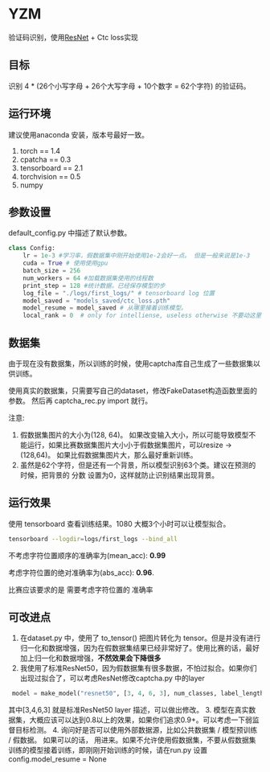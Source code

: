 # YZM
验证码识别，使用[ResNet](https://pytorch.org/hub/pytorch_vision_resnet/) + Ctc loss实现


## 目标
识别 4 * (26个小写字母 + 26个大写字母 + 10个数字 = 62个字符) 的验证码。

## 运行环境
建议使用anaconda 安装，版本号最好一致。
1. torch == 1.4
2. cpatcha == 0.3
3. tensorboard == 2.1
4. torchvision == 0.5
5. numpy

## 参数设置
default_config.py 中描述了默认参数。
```python
class Config:
    lr = 1e-3 #学习率，假数据集中刚开始使用1e-2会好一点。 但是一般来说是1e-3
    cuda = True # 使用使用gpu
    batch_size = 256
    num_workers = 64 #加载数据集使用的线程数
    print_step = 128 #统计数据，已经保存模型的步
    log_file = "./logs/first_logs/" # tensorboard log 位置
    model_saved = "models_saved/ctc_loss.pth" 
    model_resume = model_saved # 从哪里接着训练模型。
    local_rank = 0  # only for intelliense, useless otherwise 不要动这里 !!!
```

## 数据集

由于现在没有数据集，所以训练的时候，使用captcha库自己生成了一些数据集以供训练。

使用真实的数据集，只需要写自己的dataset，修改FakeDataset构造函数里面的参数。 然后再 captcha_rec.py import 就行。

注意:
1. 假数据集图片的大小为(128, 64)。 如果改变输入大小，所以可能导致模型不能运行，如果比赛数据集图片大小小于假数据集图片，可以resize -> (128,64)。 如果比假数据集图片大，那么最好重新训练。
2. 虽然是62个字符，但是还有一个背景，所以模型识别63个类。建议在预测的时候，把背景的 分数 设置为0，这样就防止识别结果出现背景。


## 运行效果
使用 tensorboard 查看训练结果。1080 大概3个小时可以让模型拟合。
```bash
tensorboard --logdir=logs/first_logs --bind_all
```
不考虑字符位置顺序的准确率为(mean_acc): **0.99**

考虑字符位置的绝对准确率为(abs_acc): **0.96**. 

比赛应该要求的是 需要考虑字符位置的 准确率

## 可改进点
1. 在dataset.py 中，使用了 to_tensor() 把图片转化为 tensor。但是并没有进行归一化和数据增强，因为在假数据集结果已经非常好了。使用比赛的话，最好加上归一化和数据增强，**不然效果会下降很多**
2. 我使用了标准ResNet50，因为假数据集有很多数据，不怕过拟合。如果你们出现过拟合了，可以考虑ResNet修改captcha.py 中的layer
```python
 model = make_model("resnet50", [3, 4, 6, 3], num_classes, label_length, False)
 ```
 其中[3,4,6,3] 就是标准ResNet50 layer 描述，可以做出修改。
 3. 模型在真实数据集，大概应该可以达到0.8以上的效果，如果你们追求0.9+。可以考虑一下弱监督目标检测。
 4. 询问好是否可以使用外部数据源，比如公共数据集 / 模型预训练 / 假数据。 如果可以的话， 用进来。如果不允许使用假数据集，不要从假数据集训练的模型接着训练，即刚刚开始训练的时候，请在run.py 设置 config.model_resume = None
